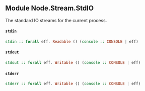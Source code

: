 ## Module Node.Stream.StdIO

The standard IO streams for the current process.

#### `stdin`

``` purescript
stdin :: forall eff. Readable () (console :: CONSOLE | eff)
```

#### `stdout`

``` purescript
stdout :: forall eff. Writable () (console :: CONSOLE | eff)
```

#### `stderr`

``` purescript
stderr :: forall eff. Writable () (console :: CONSOLE | eff)
```


